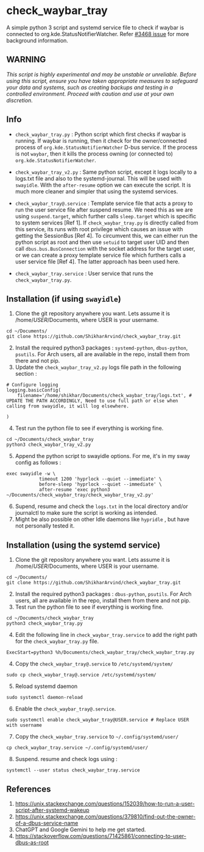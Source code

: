 # check_waybar_tray
A simple python 3 script and systemd service file to check if waybar is connected to org.kde.StatusNotifierWatcher. Refer  [#3468 issue](https://github.com/Alexays/Waybar/issues/3468#issuecomment-2262074645) for more background information. 

## WARNING 
_This script is highly experimental and may be unstable or unreliable. Before using this script, ensure you have taken appropriate measures to safeguard your data and systems, such as creating backups and testing in a controlled environment. Proceed with caution and use at your own discretion._

## Info
- `check_waybar_tray.py` : Python script which first checks if waybar is running. If waybar is running, then it check for the owner/connected process of `org.kde.StatusNotifierWatcher` D-bus service. If the process is not `waybar`, then it kills the process owning (or connected to) `org.kde.StatusNotifierWatcher`.

- `check_waybar_tray_v2.py` : Same python script, except it logs locally to a logs.txt file and also to the systemd-journal. This will be used with `swayidle`. With the `after-resume` option we can execute the script. It is much more cleaner and simpler that using the systemd services.

- `check_waybar_tray@.service` : Template service file that acts a proxy to run the user service file after suspend resume. We need this as we are using `suspend.target`, which further calls `sleep.target` which is specific to system services [Ref 1]. If `check_waybar_tray.py` is directly called from this service, its runs with root privilege which causes an issue with getting the SessionBus [Ref 4]. To circumvent this, we can either run the python script as root and then use `setuid` to target user UID and then call  `dbus.bus.BusConnection` with the socket address for the target user, or we can create a proxy template service file which furthers calls a user service file [Ref 4]. The latter approach has been used here. 
- `check_waybar_tray.service` : User service that runs the `check_waybar_tray.py`.

## Installation (if using `swayidle`)
1. Clone the git repository anywhere you want. Lets assume it is /home/_USER_/Documents, where USER is your username.
```
cd ~/Documents/
git clone https://github.com/ShikharArvind/check_waybar_tray.git
```
2. Install the required python3 packages : `systemd-python`, `dbus-python`, `psutils`. For Arch users, all are available in the repo, install them from there and not pip. 
3. Update the `check_waybar_tray_v2.py` logs file path in the following section :
```
# Configure logging
logging.basicConfig(
    filename='/home/shikhar/Documents/check_waybar_tray/logs.txt', # UPDATE THE PATH ACCORDINGLY, Need to use full path or else when calling from swayidle, it will log elsewhere. 

)
```

4. Test run the python file to see if everything is working fine.
```
cd ~/Documents/check_waybar_tray
python3 check_waybar_tray_v2.py
```
5. Append the python script to swayidle options. For me, it's in my sway config as follows : 
```
exec swayidle -w \
            timeout 1200 'hyprlock --quiet --immediate' \
            before-sleep 'hyprlock --quiet --immediate' \
            after-resume 'exec python3 ~/Documents/check_waybar_tray/check_waybar_tray_v2.py'
```
6. Supend, resume and check the `logs.txt` in the local directory and/or journalctl to make sure the script is working as intended. 
7. Might be also possible on other Idle daemons like `hypridle` , but have not personally tested it. 


## Installation (using the systemd service)
1. Clone the git repository anywhere you want. Lets assume it is /home/_USER_/Documents, where USER is your username.
```
cd ~/Documents/
git clone https://github.com/ShikharArvind/check_waybar_tray.git
```
2. Install the required python3 packages : `dbus-python`, `psutils`. For Arch users, all are available in the repo, install them from there and not pip. 
3. Test run the python file to see if everything is working fine.
```
cd ~/Documents/check_waybar_tray
python3 check_waybar_tray.py
```
4. Edit the following line in `check_waybar_tray.service` to add the right path for the `check_waybar_tray.py` file.
```
ExecStart=python3 %h/Documents/check_waybar_tray/check_waybar_tray.py
```
4. Copy the `check_waybar_tray@.service` to `/etc/systemd/system/`
```
sudo cp check_waybar_tray@.service /etc/systemd/system/
```
5. Reload systemd daemon
```
sudo systemctl daemon-reload
```
6. Enable the `check_waybar_tray@.service`.
```
sudo systemctl enable check_waybar_tray@USER.service # Replace USER with username
```
7. Copy the `check_waybar_tray.service` to `~/.config/systemd/user/`
```
cp check_waybar_tray.service ~/.config/systemd/user/
```
8. Suspend. resume and check logs using :
``` 
systemctl --user status check_waybar_tray.service
```

## References
1. https://unix.stackexchange.com/questions/152039/how-to-run-a-user-script-after-systemd-wakeup
2. https://unix.stackexchange.com/questions/379810/find-out-the-owner-of-a-dbus-service-name
3. ChatGPT and Google Gemini to help me get started.
4. https://stackoverflow.com/questions/71425861/connecting-to-user-dbus-as-root